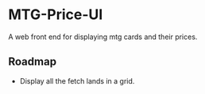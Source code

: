 # MTG-Price-UI

A web front end for displaying mtg cards and their prices.

## Roadmap

- Display all the fetch lands in a grid.